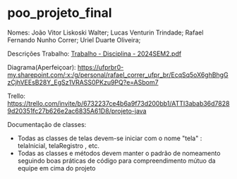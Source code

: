 # poo_projeto_final

Nomes:
João Vitor Liskoski Walter;
Lucas Venturin Trindade;
Rafael Fernando Nunho Correr;
Uriel Duarte Oliveira; 

Descrições Trabalho: [Trabalho - Disciplina - 2024SEM2.pdf](https://github.com/user-attachments/files/17792600/Trabalho.-.Disciplina.-.2024SEM2.pdf)

Diagrama(Aperfeiçoar): https://ufprbr0-my.sharepoint.com/:x:/g/personal/rafael_correr_ufpr_br/EcqSq5oX6ghBhgGzCjhVEEsB28Y_EgSz1VRASS0PKzu9PQ?e=ASbom7

Trello: https://trello.com/invite/b/6732237ce4b6a9f73d200bb1/ATTI3abab36d78289d20351fc27b626e2ac6835A61D8/projeto-java

Documentação de classes:
- Todas as classes de telas devem-se iniciar com o nome "tela" : telaInicial, telaRegistro , etc.
- Todas as classes e métodos devem manter o padrão de nomeamento seguindo boas práticas de código para compreendimento mútuo da equipe em cima do projeto 
